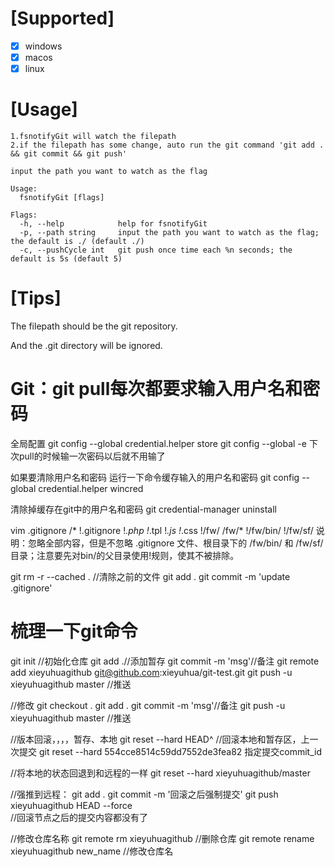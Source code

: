 <!--
 * @Descripttion: 
 * @version: 
 * @Author: seaslog
 * @Date: 2022-03-04 15:26:58
 * @LastEditors: 谢余华
 * @LastEditTime: 2022-03-05 09:08:17
-->

# [Supported]

 - [x] windows 
 - [x] macos 
 - [x] linux

# [Usage]

```
1.fsnotifyGit will watch the filepath
2.if the filepath has some change, auto run the git command 'git add . && git commit && git push'

input the path you want to watch as the flag

Usage:
  fsnotifyGit [flags]

Flags:
  -h, --help            help for fsnotifyGit
  -p, --path string     input the path you want to watch as the flag; the default is ./ (default ./)
  -c, --pushCycle int   git push once time each %n seconds; the default is 5s (default 5)
```


# [Tips]

The filepath should be the git repository.

And the .git directory will be ignored.

# Git：git pull每次都要求输入用户名和密码

全局配置
git config --global credential.helper store
git config --global -e
下次pull的时候输一次密码以后就不用输了

如果要清除用户名和密码
运行一下命令缓存输入的用户名和密码
git config --global credential.helper wincred

清除掉缓存在git中的用户名和密码
git credential-manager uninstall


vim .gitignore
/*
!.gitignore
!*.php
!*.tpl
!*.js
!*.css
!/fw/ 
/fw/*
!/fw/bin/
!/fw/sf/
说明：忽略全部内容，但是不忽略 .gitignore 文件、根目录下的 /fw/bin/ 和 /fw/sf/ 
目录；注意要先对bin/的父目录使用!规则，使其不被排除。


git rm -r --cached .  //清除之前的文件
git add .
git commit -m 'update .gitignore'


# 梳理一下git命令

git init //初始化仓库
git add .//添加暂存
git commit -m 'msg'//备注
git remote add xieyuhuagithub git@github.com:xieyuhua/git-test.git
git push -u xieyuhuagithub master //推送


//修改
git checkout .
git add .
git commit -m 'msg'//备注
git push -u xieyuhuagithub master //推送


//版本回滚，，，，暂存、本地
git reset --hard HEAD^ //回滚本地和暂存区，上一次提交
git reset --hard  554cce8514c59dd7552de3fea82 指定提交commit_id 


//将本地的状态回退到和远程的一样
git reset --hard xieyuhuagithub/master


//强推到远程：
git add .
git commit -m '回滚之后强制提交'
git push xieyuhuagithub HEAD --force  
//回滚节点之后的提交内容都没有了


//修改仓库名称
git remote rm xieyuhuagithub  //删除仓库
git remote rename xieyuhuagithub new_name //修改仓库名